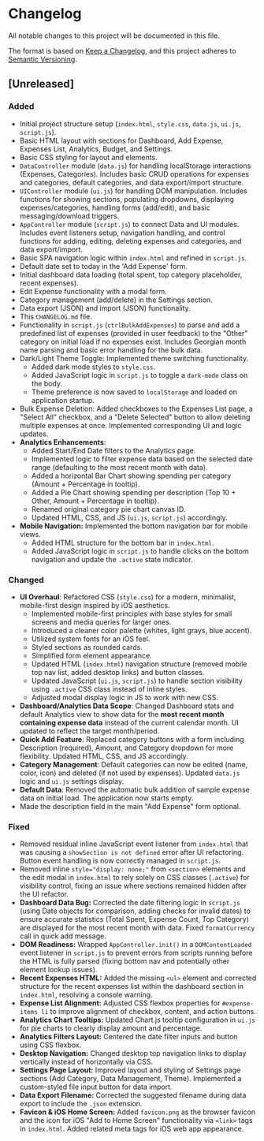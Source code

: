 # Changelog

All notable changes to this project will be documented in this file.

The format is based on [Keep a Changelog](https://keepachangelog.com/en/1.0.0/),
and this project adheres to [Semantic Versioning](https://semver.org/spec/v2.0.0.html).

## [Unreleased]

### Added
- Initial project structure setup (`index.html`, `style.css`, `data.js`, `ui.js`, `script.js`).
- Basic HTML layout with sections for Dashboard, Add Expense, Expenses List, Analytics, Budget, and Settings.
- Basic CSS styling for layout and elements.
- `DataController` module (`data.js`) for handling localStorage interactions (Expenses, Categories). Includes basic CRUD operations for expenses and categories, default categories, and data export/import structure.
- `UIController` module (`ui.js`) for handling DOM manipulation. Includes functions for showing sections, populating dropdowns, displaying expenses/categories, handling forms (add/edit), and basic messaging/download triggers.
- `AppController` module (`script.js`) to connect Data and UI modules. Includes event listeners setup, navigation handling, and control functions for adding, editing, deleting expenses and categories, and data export/import.
- Basic SPA navigation logic within `index.html` and refined in `script.js`.
- Default date set to today in the 'Add Expense' form.
- Initial dashboard data loading (total spent, top category placeholder, recent expenses).
- Edit Expense functionality with a modal form.
- Category management (add/delete) in the Settings section.
- Data export (JSON) and import (JSON) functionality.
- This `CHANGELOG.md` file.
- Functionality in `script.js` (`ctrlBulkAddExpenses`) to parse and add a predefined list of expenses (provided in user feedback) to the "Other" category on initial load if no expenses exist. Includes Georgian month name parsing and basic error handling for the bulk data.
- Dark/Light Theme Toggle: Implemented theme switching functionality.
    - Added dark mode styles to `style.css`.
    - Added JavaScript logic in `script.js` to toggle a `dark-mode` class on the body.
    - Theme preference is now saved to `localStorage` and loaded on application startup.
- Bulk Expense Deletion: Added checkboxes to the Expenses List page, a "Select All" checkbox, and a "Delete Selected" button to allow deleting multiple expenses at once. Implemented corresponding UI and logic updates.
- **Analytics Enhancements**:
    - Added Start/End Date filters to the Analytics page.
    - Implemented logic to filter expense data based on the selected date range (defaulting to the most recent month with data).
    - Added a horizontal Bar Chart showing spending per category (Amount + Percentage in tooltip).
    - Added a Pie Chart showing spending per description (Top 10 + Other, Amount + Percentage in tooltip).
    - Renamed original category pie chart canvas ID.
    - Updated HTML, CSS, and JS (`ui.js`, `script.js`) accordingly.
- **Mobile Navigation:** Implemented the bottom navigation bar for mobile views.
    - Added HTML structure for the bottom bar in `index.html`.
    - Added JavaScript logic in `script.js` to handle clicks on the bottom navigation and update the `.active` state indicator.

### Changed
- **UI Overhaul**: Refactored CSS (`style.css`) for a modern, minimalist, mobile-first design inspired by iOS aesthetics.
    - Implemented mobile-first principles with base styles for small screens and media queries for larger ones.
    - Introduced a cleaner color palette (whites, light grays, blue accent).
    - Utilized system fonts for an iOS feel.
    - Styled sections as rounded cards.
    - Simplified form element appearance.
    - Updated HTML (`index.html`) navigation structure (removed mobile top nav list, added desktop links) and button classes.
    - Updated JavaScript (`ui.js`, `script.js`) to handle section visibility using `.active` CSS class instead of inline styles.
    - Adjusted modal display logic in JS to work with new CSS.
- **Dashboard/Analytics Data Scope**: Changed Dashboard stats and default Analytics view to show data for the **most recent month containing expense data** instead of the current calendar month. UI updated to reflect the target month/period.
- **Quick Add Feature**: Replaced category buttons with a form including Description (required), Amount, and Category dropdown for more flexibility. Updated HTML, CSS, and JS accordingly.
- **Category Management**: Default categories can now be edited (name, color, icon) and deleted (if not used by expenses). Updated `data.js` logic and `ui.js` settings display.
- **Default Data**: Removed the automatic bulk addition of sample expense data on initial load. The application now starts empty.
- Made the description field in the main "Add Expense" form optional.

### Fixed
- Removed residual inline JavaScript event listener from `index.html` that was causing a `showSection is not defined` error after UI refactoring. Button event handling is now correctly managed in `script.js`.
- Removed inline `style="display: none;"` from `<section>` elements and the edit modal in `index.html` to rely solely on CSS classes (`.active`) for visibility control, fixing an issue where sections remained hidden after the UI refactor.
- **Dashboard Data Bug:** Corrected the date filtering logic in `script.js` (using Date objects for comparison, adding checks for invalid dates) to ensure accurate statistics (Total Spent, Expense Count, Top Category) are displayed for the most recent month with data. Fixed `formatCurrency` call in quick add message.
- **DOM Readiness:** Wrapped `AppController.init()` in a `DOMContentLoaded` event listener in `script.js` to prevent errors from scripts running before the HTML is fully parsed (fixing bottom nav and potentially other element lookup issues).
- **Recent Expenses HTML:** Added the missing `<ul>` element and corrected structure for the recent expenses list within the dashboard section in `index.html`, resolving a console warning.
- **Expense List Alignment:** Adjusted CSS flexbox properties for `#expense-items li` to improve alignment of checkbox, content, and action buttons.
- **Analytics Chart Tooltips:** Updated Chart.js tooltip configuration in `ui.js` for pie charts to clearly display amount and percentage.
- **Analytics Filters Layout:** Centered the date filter inputs and button using CSS flexbox.
- **Desktop Navigation:** Changed desktop top navigation links to display vertically instead of horizontally via CSS.
- **Settings Page Layout:** Improved layout and styling of Settings page sections (Add Category, Data Management, Theme). Implemented a custom-styled file input button for data import.
- **Data Export Filename:** Corrected the suggested filename during data export to include the `.json` extension.
- **Favicon & iOS Home Screen:** Added `favicon.png` as the browser favicon and the icon for iOS "Add to Home Screen" functionality via `<link>` tags in `index.html`. Added related meta tags for iOS web app appearance.
